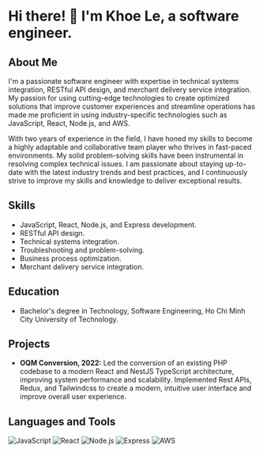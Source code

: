 

<!--
**KhoeLe/KhoeLe** is a ✨ _special_ ✨ repository because its `README.md` (this file) appears on your GitHub profile.


Here are some ideas to get you started:  

- 🔭 I’m currently working on ...
- 🌱 I’m currently learning ...
- 👯 I’m looking to collaborate on ...
- 🤔 I’m looking for help with ...
- 💬 Ask me about ...
- 📫 How to reach me: ...
- 😄 Pronouns: ...
- ⚡ Fun fact: ...
-->
# Hi there! 👋 I'm Khoe Le, a software engineer.
## About Me
I'm a passionate software engineer with expertise in technical systems integration, RESTful API design, and merchant delivery service integration. My passion for using cutting-edge technologies to create optimized solutions that improve customer experiences and streamline operations has made me proficient in using industry-specific technologies such as JavaScript, React, Node.js, and AWS.

With two years of experience in the field, I have honed my skills to become a highly adaptable and collaborative team player who thrives in fast-paced environments. My solid problem-solving skills have been instrumental in resolving complex technical issues. I am passionate about staying up-to- date with the latest industry trends and best practices, and I continuously strive to improve my skills and knowledge to deliver exceptional results.

## Skills
- JavaScript, React, Node.js, and Express development.
- RESTful API design.
- Technical systems integration.
- Troubleshooting and problem-solving.
- Business process optimization.
- Merchant delivery service integration.

## Education
- Bachelor's degree in Technology, Software Engineering, Ho Chi Minh City University of Technology.

## Projects
- **OQM Conversion, 2022:** Led the conversion of an existing PHP codebase to a modern React and NestJS TypeScript architecture, improving system performance and scalability. Implemented Rest APIs, Redux, and Tailwindcss to create a modern, intuitive user interface and improve overall user experience.     
## Languages and Tools
![JavaScript](https://img.shields.io/badge/-JavaScript-000000?style=flat&logo=javascript)
![React](https://img.shields.io/badge/-React-000000?style=flat&logo=react)
![Node.js](https://img.shields.io/badge/-Node.js-000000?style=flat&logo=node.js)
![Express](https://img.shields.io/badge/-Express-000000?style=flat&logo=express)
![AWS](https://img.shields.io/badge/-AWS-000000?style=flat&logo=amazon-aws)
